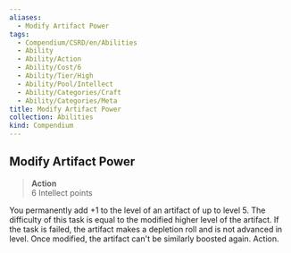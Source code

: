 ```yaml
---
aliases:
  - Modify Artifact Power
tags:
  - Compendium/CSRD/en/Abilities
  - Ability
  - Ability/Action
  - Ability/Cost/6
  - Ability/Tier/High
  - Ability/Pool/Intellect
  - Ability/Categories/Craft
  - Ability/Categories/Meta
title: Modify Artifact Power
collection: Abilities
kind: Compendium
---
```

## Modify Artifact Power  
>**Action**  
>6 Intellect points
  
You permanently add +1 to the level of an artifact of up to level 5. The difficulty of this task is equal to the modified higher level of the artifact. If the task is failed, the artifact makes a depletion roll and is not advanced in level. Once modified, the artifact can't be similarly boosted again. Action.
